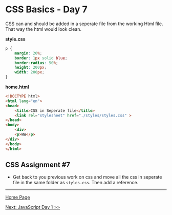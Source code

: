 # CSS Basics - Day 7

CSS can and should be added in a seperate file from the working Html file. That way the html would look clean.

**style.css**

```css
p {
    margin: 20%;
    border: 1px solid blue;
    border-radius: 50%;
    height: 200px;
    width: 200px;
}    

```

**home.html**

```html
<!DOCTYPE html>
<html lang="en">
<head>    
    <title>CSS in Seperate file</title>
    <link rel="stylesheet" href="./styles/styles.css" >
</head>
<body>
    <div>
    <p>WW</p>
</div>
</body>
</html>
```

## CSS Assignment #7

- Get back to you previous work on css and move all the css in seperate file in the same folder as `styles.css`. Then add a reference.

---

[Home Page](../README.md)

[Next: JavaScript Day 1 >>](./../javascript/01-js-day-01.md)
